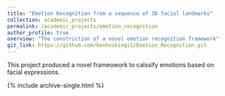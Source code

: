```yaml
---
title: "Emotion Recognition from a sequence of 3D facial landmarks"
collection: academic_projects
permalink: /academic_projects/emotion_recognition
author_profile: true
overview: "The constriction of a novel emotion recognition framework"
git_link: https://github.com/benhoskings1/Emotion_Recognition.git
---
```


This project produced a novel frameowork to calssify emotions based on facial expressions. 

{% include archive-single.html %}
